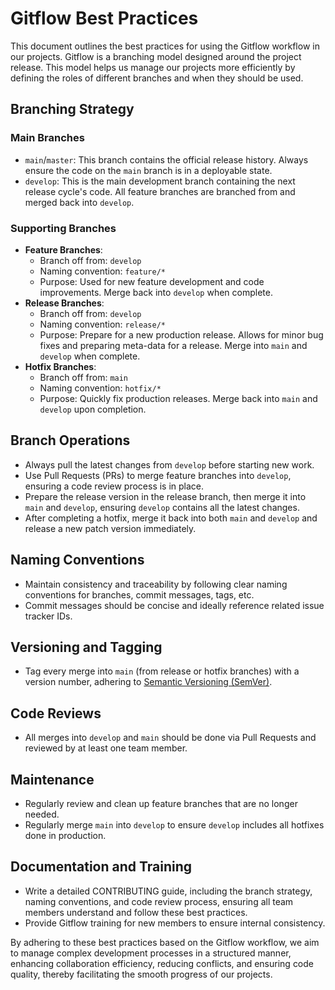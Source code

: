 # Gitflow Best Practices

This document outlines the best practices for using the Gitflow workflow in our projects. Gitflow is a branching model designed around the project release. This model helps us manage our projects more efficiently by defining the roles of different branches and when they should be used.

## Branching Strategy

### Main Branches

- `main`/`master`: This branch contains the official release history. Always ensure the code on the `main` branch is in a deployable state.
- `develop`: This is the main development branch containing the next release cycle's code. All feature branches are branched from and merged back into `develop`.

### Supporting Branches

- **Feature Branches**:
  - Branch off from: `develop`
  - Naming convention: `feature/*`
  - Purpose: Used for new feature development and code improvements. Merge back into `develop` when complete.
- **Release Branches**:
  - Branch off from: `develop`
  - Naming convention: `release/*`
  - Purpose: Prepare for a new production release. Allows for minor bug fixes and preparing meta-data for a release. Merge into `main` and `develop` when complete.
- **Hotfix Branches**:
  - Branch off from: `main`
  - Naming convention: `hotfix/*`
  - Purpose: Quickly fix production releases. Merge back into `main` and `develop` upon completion.

## Branch Operations

- Always pull the latest changes from `develop` before starting new work.
- Use Pull Requests (PRs) to merge feature branches into `develop`, ensuring a code review process is in place.
- Prepare the release version in the release branch, then merge it into `main` and `develop`, ensuring `develop` contains all the latest changes.
- After completing a hotfix, merge it back into both `main` and `develop` and release a new patch version immediately.

## Naming Conventions

- Maintain consistency and traceability by following clear naming conventions for branches, commit messages, tags, etc.
- Commit messages should be concise and ideally reference related issue tracker IDs.

## Versioning and Tagging

- Tag every merge into `main` (from release or hotfix branches) with a version number, adhering to [Semantic Versioning (SemVer)](https://semver.org/).

## Code Reviews

- All merges into `develop` and `main` should be done via Pull Requests and reviewed by at least one team member.

## Maintenance

- Regularly review and clean up feature branches that are no longer needed.
- Regularly merge `main` into `develop` to ensure `develop` includes all hotfixes done in production.

## Documentation and Training

- Write a detailed CONTRIBUTING guide, including the branch strategy, naming conventions, and code review process, ensuring all team members understand and follow these best practices.
- Provide Gitflow training for new members to ensure internal consistency.

By adhering to these best practices based on the Gitflow workflow, we aim to manage complex development processes in a structured manner, enhancing collaboration efficiency, reducing conflicts, and ensuring code quality, thereby facilitating the smooth progress of our projects.
